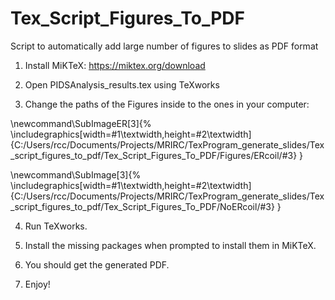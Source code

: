 # Tex_Script_Figures_To_PDF
 Script to automatically add large number of figures to slides as PDF format
 
 1. Install MiKTeX: https://miktex.org/download
 
 
 2. Open PIDSAnalysis_results.tex using TeXworks
 
 3. Change the paths of the Figures inside to the ones in your computer:
 
\newcommand\SubImageER[3]{%
\includegraphics[width=#1\textwidth,height=#2\textwidth]{C:/Users/rcc/Documents/Projects/MRIRC/TexProgram_generate_slides/Tex_script_figures_to_pdf/Tex_Script_Figures_To_PDF/Figures/ERcoil/#3}
}

\newcommand\SubImage[3]{%
\includegraphics[width=#1\textwidth,height=#2\textwidth]{C:/Users/rcc/Documents/Projects/MRIRC/TexProgram_generate_slides/Tex_script_figures_to_pdf/Tex_Script_Figures_To_PDF/NoERcoil/#3}
}

 4. Run TeXworks.
 
 5. Install the missing packages when prompted to install them in MiKTeX.
 6. You should get the generated PDF.
 7. Enjoy!
